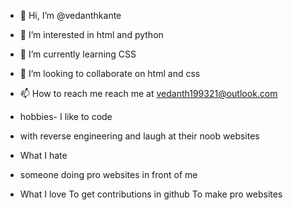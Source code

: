 - 👋 Hi, I’m @vedanthkante
- 👀 I’m interested in html and python
- 🌱 I’m currently learning CSS
- 💞️ I’m looking to collaborate on html and css
- 📫 How to reach me reach me at vedanth199321@outlook.com

-  hobbies- I like to code 
-  with reverse engineering and laugh at their noob websites

-  What I hate
- someone doing pro websites in front of me

- What I love
To get contributions in github 
To make pro websites


<!---
vedanthkante/vedanthkante is a ✨ special ✨ repository because its `README.md` (this file) appears on your GitHub profile.
You can click the Preview link to take a look at your changes.
--->
